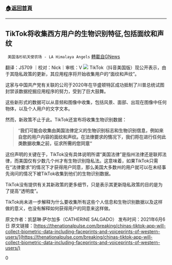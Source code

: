 ###  [:house:返回首頁](https://github.com/ourhimalayas/txt)
---

## TikTok将收集西方用户的生物识别特征,包括面纹和声纹
` 美国洛杉矶天使农场 - LA Himalaya Angels` [轉載自GNews](https://gnews.org/zh-hans/1306668/)

翻译：JS709 ｜校对：Nick｜审核：V
![]()![](https://gnews-media-offload.s3.amazonaws.com/wp-content/uploads/2021/06/08003850/tk_adobespark.jpeg)
TikTok（抖音美国版）现公开表示，由于其隐私政策的更新，其应用程序将开始收集用户的“面纹和声纹”。

这家与中国共产党有关联的公司于2020年在华盛顿特区成功抵制了川普总统试图封禁该数据挖掘应用程序的努力，受到了巨大鼓舞。

这些新形式的数据可以从音频和图像中收集，包括风景、面部、出现在图像中任何物体，以及个人用户的文字文本。

然而，新政策不止于此。TikTok还宣布将收集生物识别数据：


> “**我们可能会收集由美国法律定义的生物识别标志和生物识别信息，例如来自您的用户内容的面纹和声纹。在法律要求的情况下，我们将在进行任何此类数据收集之前，征求所需的您同意”**


这份声明的关键在于，TikTok没有具体说明所谓“美国法律”是指州法律还是联邦法律，而美国仅有少数几个州才有生物识别隐私法。这意味着，如果TikTok只需在“法律要求”的情况下才获得用户同意，那么美国大多数州的用户就可以在未经事先询问的情况下被TikTok收集到他们的生物识别数据。

TikTok没有提供有关其新政策的更多细节，只是表示其更新隐私政策的目的是为了提高“透明度”。

TikTok尚未进一步解释为什么要收集所有这些个人信息和生物识别数据以及这样做的意义，也没有解释如何获得用户的同意来这样做。

原文作者：凯瑟琳·萨尔加多（CATHERINE SALGADO）
发布时间：2021年6月6日
原文链接：[https://thenationalpulse.com/breaking/chinas-tiktok-app-will-collect-biometric-data-including-faceprints-and-voiceprints-of-western-users/](https://thenationalpulse.com/breaking/chinas-tiktok-app-will-collect-biometric-data-including-faceprints-and-voiceprints-of-western-users/)

0
